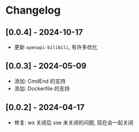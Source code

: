 # Changelog

## [0.0.4] - 2024-10-17

- 更新 `openapi-bilibili`, 有许多优化

## [0.0.3] - 2024-05-09

- 添加: CmdEnd 的支持
- 添加: Dockerfile 的支持

## [0.0.2] - 2024-04-17

- 修复: ws 关闭后 sse 未关闭的问题, 现在会一起关闭
